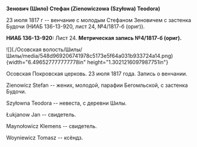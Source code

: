 **Зенович (Шило) Стефан (Zienowiczowa (Szyłowa) Teodora)**

23 июля 1817 г -- венчание с молодым Стефаном Зеновичем с застенка
Будочи (НИАБ 136-13-920, лист 24, №4/1817-б (ориг)).

**НИАБ 136-13-920:** Лист 24. **Метрическая запись №4/1817-б (ориг).**

![](./Осовская волость/Шилы/Шилы/media/548d969206741978c5173e5f64a031b933724a14.png){width="6.496527777777778in"
height="1.3021216097987751in"}

Осовская Покровская церковь. 23 июля 1817 года. Запись о венчании.

Zienowicz Stefan -- жених, молодой, парафии Бегомльской, с застенка
Будочи.

Szyłowna Teodora -- невеста, с деревни Шилы.

Łukjanow Jan -- свидетель.

Maynołowicz Klemens -- свидетель.

Woyniewicz Tomasz -- ксёндз.
